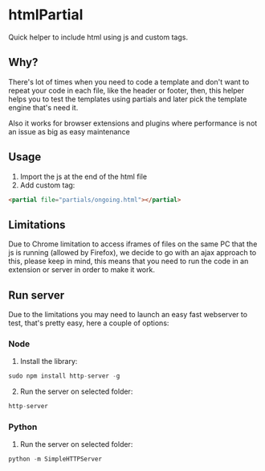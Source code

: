 # htmlPartial
Quick helper to include html using js and custom tags.

## Why?
There's lot of times when you need to code a template and don't want to repeat your code in each file, like the header or footer, then, this helper helps you to test the templates using partials and later pick the template engine that's need it.

Also it works for browser extensions and plugins where performance is not an issue as big as easy maintenance 

## Usage
1. Import the js at the end of the html file
2. Add custom tag:
```html
<partial file="partials/ongoing.html"></partial>
```

## Limitations
Due to Chrome limitation to access iframes of files on the same PC that the js is running (allowed by Firefox), we decide to go with an ajax approach to this, please keep in mind, this means that you need to run the code in an extension or server in order to make it work.

## Run server
Due to the limitations you may need to launch an easy fast webserver to test, that's pretty easy, here a couple of options:

### Node
1. Install the library:
```javascript
sudo npm install http-server -g
```
2. Run the server on selected folder:
```javascript
http-server
```

### Python

1. Run the server on selected folder:
```python
python -m SimpleHTTPServer
```